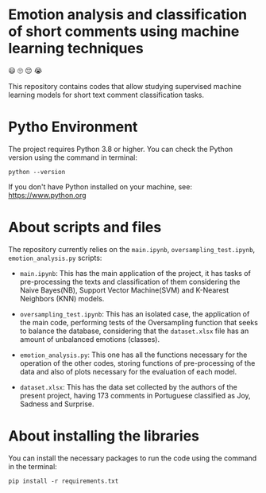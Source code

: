 # Emotion analysis and classification of short comments using machine learning techniques

:smiley: :roll_eyes: :pensive: :sob:

This repository contains codes that allow studying supervised machine learning models for short text comment classification tasks.

# Pytho Environment

The project requires Python 3.8 or higher.
You can check the Python version using the command in terminal:
```
python --version
```
If you don't have Python installed on your machine, see: https://www.python.org

# About scripts and files

The repository currently relies on the `main.ipynb`, `oversampling_test.ipynb`, `emotion_analysis.py` scripts:
* `main.ipynb`: This has the main application of the project, it has tasks of pre-processing the texts and classification of them considering the Naive Bayes(NB), Support Vector Machine(SVM) and K-Nearest Neighbors (KNN) models.

* `oversampling_test.ipynb`: This has an isolated case, the application of the main code, performing tests of the Oversampling function that seeks to balance the database, considering that the `dataset.xlsx` file has an amount of unbalanced emotions (classes).

* `emotion_analysis.py`: This one has all the functions necessary for the operation of the other codes, storing functions of pre-processing of the data and also of plots necessary for the evaluation of each model.

* `dataset.xlsx`: This has the data set collected by the authors of the present project, having 173 comments in Portuguese classified as Joy, Sadness and Surprise.

# About installing the libraries

You can install the necessary packages to run the code using the command in the terminal:
```
pip install -r requirements.txt
```